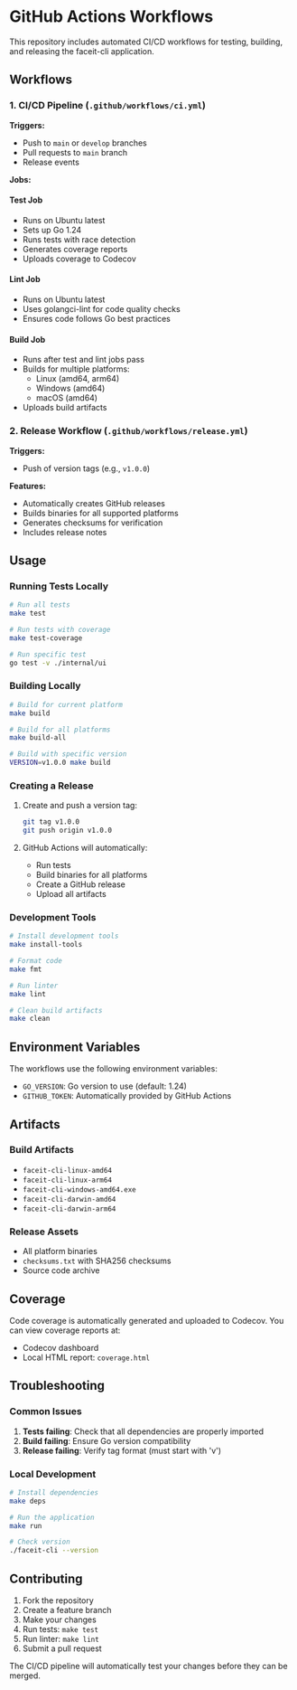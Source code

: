 # GitHub Actions Workflows

This repository includes automated CI/CD workflows for testing, building, and releasing the faceit-cli application.

## Workflows

### 1. CI/CD Pipeline (`.github/workflows/ci.yml`)

**Triggers:**
- Push to `main` or `develop` branches
- Pull requests to `main` branch
- Release events

**Jobs:**

#### Test Job
- Runs on Ubuntu latest
- Sets up Go 1.24
- Runs tests with race detection
- Generates coverage reports
- Uploads coverage to Codecov

#### Lint Job
- Runs on Ubuntu latest
- Uses golangci-lint for code quality checks
- Ensures code follows Go best practices

#### Build Job
- Runs after test and lint jobs pass
- Builds for multiple platforms:
  - Linux (amd64, arm64)
  - Windows (amd64)
  - macOS (amd64)
- Uploads build artifacts

### 2. Release Workflow (`.github/workflows/release.yml`)

**Triggers:**
- Push of version tags (e.g., `v1.0.0`)

**Features:**
- Automatically creates GitHub releases
- Builds binaries for all supported platforms
- Generates checksums for verification
- Includes release notes

## Usage

### Running Tests Locally

```bash
# Run all tests
make test

# Run tests with coverage
make test-coverage

# Run specific test
go test -v ./internal/ui
```

### Building Locally

```bash
# Build for current platform
make build

# Build for all platforms
make build-all

# Build with specific version
VERSION=v1.0.0 make build
```

### Creating a Release

1. Create and push a version tag:
   ```bash
   git tag v1.0.0
   git push origin v1.0.0
   ```

2. GitHub Actions will automatically:
   - Run tests
   - Build binaries for all platforms
   - Create a GitHub release
   - Upload all artifacts

### Development Tools

```bash
# Install development tools
make install-tools

# Format code
make fmt

# Run linter
make lint

# Clean build artifacts
make clean
```

## Environment Variables

The workflows use the following environment variables:

- `GO_VERSION`: Go version to use (default: 1.24)
- `GITHUB_TOKEN`: Automatically provided by GitHub Actions

## Artifacts

### Build Artifacts
- `faceit-cli-linux-amd64`
- `faceit-cli-linux-arm64`
- `faceit-cli-windows-amd64.exe`
- `faceit-cli-darwin-amd64`
- `faceit-cli-darwin-arm64`

### Release Assets
- All platform binaries
- `checksums.txt` with SHA256 checksums
- Source code archive

## Coverage

Code coverage is automatically generated and uploaded to Codecov. You can view coverage reports at:
- Codecov dashboard
- Local HTML report: `coverage.html`

## Troubleshooting

### Common Issues

1. **Tests failing**: Check that all dependencies are properly imported
2. **Build failing**: Ensure Go version compatibility
3. **Release failing**: Verify tag format (must start with 'v')

### Local Development

```bash
# Install dependencies
make deps

# Run the application
make run

# Check version
./faceit-cli --version
```

## Contributing

1. Fork the repository
2. Create a feature branch
3. Make your changes
4. Run tests: `make test`
5. Run linter: `make lint`
6. Submit a pull request

The CI/CD pipeline will automatically test your changes before they can be merged.
